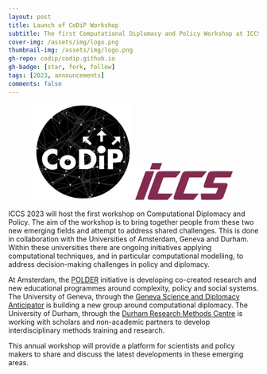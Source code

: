 ```yaml
---
layout: post
title: Launch of CoDiP Workshop
subtitle: The first Computational Diplomacy and Policy Workshop at ICCS 2023
cover-img: /assets/img/logo.png
thumbnail-img: /assets/img/logo.png
gh-repo: codip/codip.github.io
gh-badge: [star, fork, follow]
tags: [2023, announcements]
comments: false
---
```

<div style="text-align:center">
<img src="../assets/img/logo.png" width=200 >
<img src="../assets/img/iccs.png" width=200 >
</div>

ICCS 2023 will host the first workshop on Computational Diplomacy and Policy. The aim of the workshop is to bring together people from these two new emerging fields and attempt to address shared challenges. This is done in collaboration with the Universities of Amsterdam, Geneva and Durham. Within these universities there are ongoing initiatives applying computational techniques, and in particular computational modelling, to address decision-making challenges in policy and diplomacy.

At Amsterdam, the [POLDER](polder.center) initiative is developing co-created research and new educational programmes around complexity, policy and social systems. The University of Geneva, through the [Geneva Science and Diplomacy Anticipator](https://gesda.global/how-it-all-started/) is building a new group around computational diplomacy. The University of Durham, through the [Durham Research Methods Centre](https://www.durham.ac.uk/research/institutes-and-centres/research-methods/) is working with scholars and non-academic partners to develop interdisciplinary methods training and research.

This annual workshop will provide a platform for scientists and policy makers to share and discuss the latest developments in these emerging areas.          